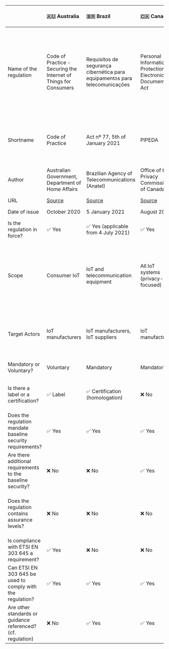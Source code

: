 |                                                              | 🇦🇺 Australia                                                                         | 🇧🇷 Brazil                                                                                        | 🇨🇦 Canada                                                                 | 🇨🇳 China                                                                                                              | 🇪🇬 Egypt                                                                                          | 🇪🇺 European Union                                                                   | 🇪🇺 European Union                                                                                                               | 🇫🇮 Finland                                            | 🇮🇳 India                                                                                                       | 🇯🇵 Japan                                                                       | 🇸🇦 Kingdom of Saudi Arabia                                                                                      | 🇴🇲 Oman                                                                 | 🇸🇬 Singapore                                                                       | 🇰🇷 South Korea                                                                                                                                | 🇹🇭 Thailand                                                                  | 🇦🇪 United Arab Emirates                                                                      | 🇬🇧 United Kingdom                                                                                                                   | 🇺🇸 USA                                                                 | 🇺🇸 USA - California                                                                            | 🇺🇸 USA - Oregon                                                                          | 🇻🇳 Vietnam                                                                                                                                            |
|:-------------------------------------------------------------|:-------------------------------------------------------------------------------------|:-------------------------------------------------------------------------------------------------|:--------------------------------------------------------------------------|:----------------------------------------------------------------------------------------------------------------------|:--------------------------------------------------------------------------------------------------|:------------------------------------------------------------------------------------|:--------------------------------------------------------------------------------------------------------------------------------|:------------------------------------------------------|:---------------------------------------------------------------------------------------------------------------|:-------------------------------------------------------------------------------|:----------------------------------------------------------------------------------------------------------------|:------------------------------------------------------------------------|:-----------------------------------------------------------------------------------|:----------------------------------------------------------------------------------------------------------------------------------------------|:-----------------------------------------------------------------------------|:---------------------------------------------------------------------------------------------|:------------------------------------------------------------------------------------------------------------------------------------|:-----------------------------------------------------------------------|:-----------------------------------------------------------------------------------------------|:-----------------------------------------------------------------------------------------|:------------------------------------------------------------------------------------------------------------------------------------------------------|
| Name of the regulation                                       | Code of Practice - Securing the Internet of Things for Consumers                     | Requisitos de segurança cibernética para equipamentos para telecomunicações                      | Personal Information Protection and Electronic Documents Act              | Guidelines for the Construction of IoT Basic Security Standard Systems (2021 Edition)                                 | EG-CSEC-OPER 100-01 DATABASE POLICY-2210-EN                                                       | Cyber Resilience Act                                                                | Articles 3(3)(e) and (f) of the Radio Equipment Directive 2014/53/EU                                                            | Tietoturvamerkki                                      | Code of Practice for Securing Consumer Internet of Things (IoT)                                                | IoT Security Safety Framework                                                  | Internet of Things Regulatory Framework                                                                         | Internet of Things Security Regulatory Framework                        | Cybersecurity labelling scheme                                                     | Certification of IoT Cybersecurity                                                                                                            | IoT cyber security regulations                                               | Internet of Things Regulatory Policy                                                         | The Product Security and Telecommunications Infrastructure Regulations                                                              | H.R. 1668 - IoT Cybersecurity Improvement Act of 2020                  | Senate Bill No. 327 - Information privacy: connected devices                                   | House Bill 2395                                                                          | Decision No. 736/QĐ-BTTTT on 31 May 2021 ("Decision") Setting out the List of Baseline Requirements to Ensure Cyber Security for Consumer IoT Devices |
| Shortname                                                    | Code of Practice                                                                     | Act nº 77, 5th of January 2021                                                                   | PIPEDA                                                                    | IoT BSSS                                                                                                              | IoT Cyber Security Framework                                                                      | CRA                                                                                 | RED                                                                                                                             | Finnish Cybersecurity Label                           | Code of Practice - Consumer IoT                                                                                | IoT-SSF                                                                        | IoT Regulatory Framework                                                                                        | IoT SRF                                                                 | CSL                                                                                | CIC                                                                                                                                           | 🛑 N/A                                                                        | IoT Regulatory Policy                                                                        | PSTI                                                                                                                                | IoT Cybersecurity Improvement Act of 2020                              | SB-327                                                                                         | HB 2395                                                                                  | List of Baseline Cyber Security Requirements for Consumer IoT                                                                                         |
| Author                                                       | Australian Government, Department of Home Affairs                                    | Brazilian Agency of Telecommunications (Anatel)                                                  | Office of the Privacy Commissioner of Canada                              | Ministry of Industry and Information Technology (MIIT)                                                                | Egypt                                                                                             | European Commission                                                                 | European Commission                                                                                                             | Finnish transport and communication agency (Traficom) | Telecommunication Engineering Center                                                                           | Ministry of Economy, Trade and Industry (METI)                                 | Communication and Information Technology Commission                                                             | Telecommunications Regulatory Authority                                 | Cyber Security Agency of Singapore (CSA)                                           | Korea Internet & Security Agency (KISA)                                                                                                       | Office of the National Broadcasting and Telecommunications Commission (NBTC) | Telecommunications Regulatory Authority                                                      | Department for Digital, Media, Culture and Science                                                                                  | Congress                                                               | California State Senate                                                                        | Oregon House of Representatives                                                          | Authority of Information Security (AIS)                                                                                                               |
| URL                                                          | [Source](https://www.homeaffairs.gov.au/reports-and-pubs/files/code-of-practice.pdf) | [Source](https://www.anatel.gov.br/legislacao/atos-de-certificacao-de-produtos/2021/1505-ato-77) | [Source](https://www.priv.gc.ca/en/privacy-topics/technology/gd_iot_man/) | [Source](https://www.miit.gov.cn/cms_files/filemanager/1226211233/attach/202110/6615b008ceb14cb789e20ca9badab163.pdf) | [Source](https://www.egcert.eg/wp-content/uploads/2022/12/IOT-Cyber-Security-Framework_final.pdf) | [Source](https://www.europarl.europa.eu/doceo/document/TA-9-2024-0130_EN.pdf)       | [Source](https://ec.europa.eu/growth/system/files/2021-10/C_2021_7672_F1_COMMISSION_DELEGATED_REGULATION_EN_V10_P1_1428769.PDF) | [Source](https://tietoturvamerkki.fi/en/)             | [Source](https://www.tec.gov.in/pdf/M2M/Securing%20Consumer%20IoT%20_Code%20of%20pratice.pdf)                  | [Source](https://www.meti.go.jp/policy/netsecurity/wg1/IoT-SSF_ver1.0_eng.pdf) | [Source](https://www.citc.gov.sa/en/RulesandSystems/RegulatoryDocuments/Documents/IoT_REGULATORY_FRAMEWORK.pdf) | [Source](https://www.tra.gov.om/En/ViewPublicConsultations.jsp?code=41) | [Source](https://www.csa.gov.sg/programmes/cybersecurity-labelling/about-cls)      | [Source](https://www.ksecurity.or.kr/user/bbs/kisis/92/539/bbsDataView/23074.do?page=1&column&search&searchSDate&searchEDate&bbsDataCategory) | 🛑 N/A                                                                        | [Source](https://www.tra.gov.ae/assets/8oQGhqPt.pdf.aspx)                                    | [Source](https://www.gov.uk/government/collections/the-product-security-and-telecommunications-infrastructure-psti-bill-factsheets) | [Source](https://www.congress.gov/bill/116th-congress/house-bill/1668) | [Source](https://leginfo.legislature.ca.gov/faces/billTextClient.xhtml?bill_id=201720180SB327) | [Source](https://olis.oregonlegislature.gov/liz/2019R1/Downloads/MeasureDocument/HB2395) | [Source](https://mic.gov.vn/Pages/VanBan/14664/736_Qd-BTTTT.html)                                                                                     |
| Date of issue                                                | October 2020                                                                         | 5 January 2021                                                                                   | August 2020                                                               | 23 September 2021                                                                                                     | October 2022                                                                                      | 12 March 2024                                                                       | 29 October 2021                                                                                                                 | 2020                                                  | 31/08/2021                                                                                                     | 5 November 2020                                                                | September 2019                                                                                                  | 14 December 2021                                                        | October 2020                                                                       | 2 December 2022                                                                                                                               | On-going work                                                                | 22 March 2018                                                                                | 24/11/2021                                                                                                                          | 12 April 2020                                                          | 28 September 2018                                                                              | 16 April 2019                                                                            | 31/05/2021                                                                                                                                            |
| Is the regulation in force?                                  | ✅ Yes                                                                                | ✅ Yes (applicable from 4 July 2021)                                                              | ✅ Yes                                                                     | ✅ Yes                                                                                                                 |                                                                                                   | ❌ No (planned Q3 2024)                                                              | ✅ Yes                                                                                                                           | ✅ Yes                                                 | ✅ Yes                                                                                                          | ✅ Yes                                                                          | ✅ Yes                                                                                                           | ❌ No                                                                    | ✅ Yes                                                                              | ✅ Yes                                                                                                                                         | ❌ No                                                                         | ✅ Yes                                                                                        | ✅ Yes                                                                                                                               | ✅ Yes                                                                  | ✅ Yes                                                                                          | ✅ Yes                                                                                    | ✅ Yes                                                                                                                                                 |
| Scope                                                        | Consumer IoT                                                                         | IoT and telecommunication equipment                                                              | All IoT systems (privacy-focused)                                         | All IoT systems                                                                                                       | IoT products and services                                                                         | All systems with a digital element                                                  | Childcare radio equipment, toys, wearable devices, Internet-connected radio equipment (with exceptionsy)                        | Consumer IoT                                          | Consumer IoT                                                                                                   | All IoT devices and systems                                                    | All IoT systems                                                                                                 | All IoT systems                                                         | Consumer IoT                                                                       | IoT systems                                                                                                                                   | ❔ TBC                                                                        | Radio and Telecommunications Terminal Equipment providing IoT Service, IoT service providers | Consumer IoT                                                                                                                        | All IoT devices and systems                                            | Consumer IoT                                                                                   | Consumer IoT                                                                             | Consumer IoT                                                                                                                                          |
| Target Actors                                                | IoT manufacturers                                                                    | IoT manufacturers, IoT suppliers                                                                 | IoT manufacturers                                                         | IoT manufacturers                                                                                                     | IoT manufacturers, IoT service providers                                                          | Economic operators (manufacturers, importers, distributors, commercial open source) | IoT manufacturers                                                                                                               | IoT manufacturers                                     | IoT Device Manufacturers, IoT Service Providers / System integrators, Mobile Application Developers, Retailers | IoT manufacturers                                                              | IoT manufacturers, IoT service providers                                                                        | Vendors, Service Providers, Integrators, Licensees                      | IoT manufacturers, Consumers                                                       | IoT manufacturers                                                                                                                             | ❔ TBC                                                                        | IoT manufacturers, IoT service providers                                                     | IoT manufacturers (producers), distributors, importers                                                                              | Federal agencies owning or controlling IoT devices and systems         | IoT manufacturers                                                                              | IoT manufacturers                                                                        | IoT manufacturers                                                                                                                                     |
| Mandatory or Voluntary?                                      | Voluntary                                                                            | Mandatory                                                                                        | Mandatory                                                                 | Mandatory                                                                                                             | Voluntary                                                                                         | Mandatory                                                                           | Mandatory                                                                                                                       | Voluntary                                             | Voluntary                                                                                                      | Voluntary                                                                      | Mandatory                                                                                                       | Mix of mandatory and voluntary controls                                 | Voluntary                                                                          | Voluntary                                                                                                                                     | Mandatory (❔ TBC)                                                            | Mandatory                                                                                    | Mandatory                                                                                                                           | Mandatory                                                              | Mandatory                                                                                      | Mandatory                                                                                | Voluntary                                                                                                                                             |
| Is there a label or a certification?                         | ✅ Label                                                                              | ✅ Certification (homologation)                                                                   | ❌ No                                                                      | ✅ Certification                                                                                                       | ❌ No                                                                                              | ✅ Future hEN                                                                        | ❌ No                                                                                                                            | ✅ Label                                               | ✅ Certification                                                                                                | ❌ No                                                                           | ❌ No                                                                                                            | ❌ No                                                                    | ✅ Label (levels 1 and 2), ✅ Certification (levels 3 and 4)                         | ✅                                                                                                                                             | ❔ TBC                                                                        | ❌ No                                                                                         | ❌ No                                                                                                                                | ❌ No                                                                   | ❌ No                                                                                           | ❌ No                                                                                     | ❌ No                                                                                                                                                  |
| Does the regulation mandate baseline security requirements?  | ✅ Yes                                                                                | ✅ Yes                                                                                            | ✅ Yes                                                                     | ✅ Yes                                                                                                                 | ✅ Yes                                                                                             | ✅ Yes                                                                               | ✅ Yes                                                                                                                           | ✅ Yes                                                 | ✅ Yes                                                                                                          | ❌ No                                                                           | ✅ Yes                                                                                                           | ✅ Yes                                                                   | ✅ Yes                                                                              | ✅ Yes                                                                                                                                         | ❔ TBC                                                                        | ✅ Yes                                                                                        | ✅ Yes                                                                                                                               | ✅ Yes                                                                  | ✅ Yes                                                                                          | ✅ Yes                                                                                    | ✅ Yes                                                                                                                                                 |
| Are there additional requirements to the baseline security?  | ❌ No                                                                                 | ❌ No                                                                                             | ✅ Yes                                                                     | ✅ Yes                                                                                                                 | ❌ No                                                                                              | ✅ Yes                                                                               | ❌ No                                                                                                                            | ✅ Yes                                                 | ✅ Yes                                                                                                          | 🛑 N/A                                                                          | ❌ No                                                                                                            | ✅ Yes                                                                   | ✅ Yes                                                                              | ✅ Yes                                                                                                                                         | ❔ TBC                                                                        | ✅ Yes                                                                                        | ✅ Yes                                                                                                                               | ✅ Yes                                                                  | ❌ No                                                                                           | ❌ No                                                                                     | ❌ No                                                                                                                                                  |
| Does the regulation contains assurance levels?               | ❌ No                                                                                 | ❌ No                                                                                             | ❌ No                                                                      | ❌ No                                                                                                                  | ✅ Yes                                                                                             | ✅ Yes                                                                               | ❌ No                                                                                                                            | ✅ Yes                                                 | ❌ No                                                                                                           | 🛑 N/A                                                                          | ❌ No                                                                                                            | ❔ TBC (possible compliance check for mandatory controls)                | ✅ Yes, 4 levels (self-assessment to third-party verification by an accredited lab) | ✅ Yes                                                                                                                                         | ❔ TBC                                                                        | ❌ No                                                                                         | ❌ No                                                                                                                                | ❌ No                                                                   | ❌ No                                                                                           | ❌ No                                                                                     | ❌ No                                                                                                                                                  |
| Is compliance with ETSI EN 303 645 a requirement?            | ✅ Yes                                                                                | ❌ No                                                                                             | ❌ No                                                                      | ❌ No                                                                                                                  | ❌ No                                                                                              | 🆗 Partially                                                                         | ❌ No                                                                                                                            | ✅ Yes                                                 | ✅ Yes                                                                                                          | ❌ No                                                                           | ❌ No                                                                                                            | ❌ No                                                                    | ✅ Yes                                                                              | ❌ No                                                                                                                                          | ❔ TBC                                                                        | ❌ No                                                                                         | ✅ Yes (subset)                                                                                                                      | ❌ No                                                                   | ❌ No                                                                                           | ❌ No                                                                                     | ✅ Yes                                                                                                                                                 |
| Can ETSI EN 303 645 be used to comply with the regulation?   | ✅ Yes                                                                                | ✅ Yes                                                                                            | ✅ Yes                                                                     | ✅ Yes                                                                                                                 | ✅ Yes                                                                                             | ✅ Yes                                                                               | ✅ Yes                                                                                                                           | ✅ Yes                                                 | ✅ Yes                                                                                                          | ✅ Yes                                                                          | ✅ Yes                                                                                                           | ✅ Yes                                                                   | ✅ Yes                                                                              | ✅ Yes                                                                                                                                         | ❔ TBC                                                                        | ✅ Yes                                                                                        | ✅ Yes                                                                                                                               | 🆗 Partially                                                            | ✅ Yes                                                                                          | ✅ Yes                                                                                    | ✅ Yes                                                                                                                                                 |
| Are other standards or guidance referenced? (cf. regulation) | ❌ No                                                                                 | ✅ Yes                                                                                            | ✅ Yes                                                                     | ✅ Yes                                                                                                                 | ✅ Yes                                                                                             | ✅ Yes                                                                               | ❌ No                                                                                                                            | ✅ Yes                                                 | ✅ Yes                                                                                                          | ✅ Yes                                                                          | ❌ No                                                                                                            | ✅ Yes                                                                   | ✅ Yes                                                                              | ✅ Yes                                                                                                                                         | ❔ TBC                                                                        | ❌ No                                                                                         | ❌ No                                                                                                                                | ❌ No                                                                   | ❌ No                                                                                           | ❌ No                                                                                     | ❌ No                                                                                                                                                  |